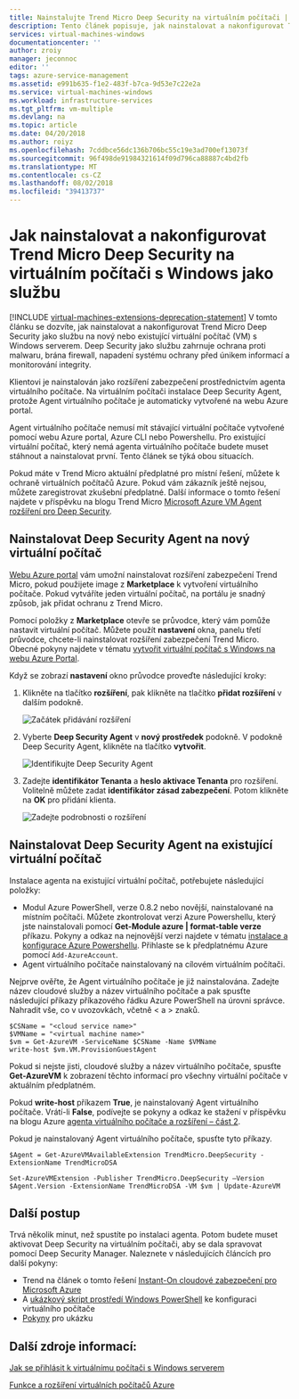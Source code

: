 ```yaml
---
title: Nainstalujte Trend Micro Deep Security na virtuálním počítači | Dokumentace Microsoftu
description: Tento článek popisuje, jak nainstalovat a nakonfigurovat Trend Micro security na virtuálním počítači vytvořeném pomocí modelu nasazení Classic do Azure.
services: virtual-machines-windows
documentationcenter: ''
author: zroiy
manager: jeconnoc
editor: ''
tags: azure-service-management
ms.assetid: e991b635-f1e2-483f-b7ca-9d53e7c22e2a
ms.service: virtual-machines-windows
ms.workload: infrastructure-services
ms.tgt_pltfrm: vm-multiple
ms.devlang: na
ms.topic: article
ms.date: 04/20/2018
ms.author: roiyz
ms.openlocfilehash: 7cddbce56dc136b706bc55c19e3ad700ef13073f
ms.sourcegitcommit: 96f498de91984321614f09d796ca88887c4bd2fb
ms.translationtype: MT
ms.contentlocale: cs-CZ
ms.lasthandoff: 08/02/2018
ms.locfileid: "39413737"
---
```

# <a name="how-to-install-and-configure-trend-micro-deep-security-as-a-service-on-a-windows-vm"></a>Jak nainstalovat a nakonfigurovat Trend Micro Deep Security na virtuálním počítači s Windows jako službu
[!INCLUDE [virtual-machines-extensions-deprecation-statement](../../../includes/virtual-machines-extensions-deprecation-statement.md)]
V tomto článku se dozvíte, jak nainstalovat a nakonfigurovat Trend Micro Deep Security jako službu na nový nebo existující virtuální počítač (VM) s Windows serverem. Deep Security jako službu zahrnuje ochrana proti malwaru, brána firewall, napadení systému ochrany před únikem informací a monitorování integrity.

Klientovi je nainstalován jako rozšíření zabezpečení prostřednictvím agenta virtuálního počítače. Na virtuálním počítači instalace Deep Security Agent, protože Agent virtuálního počítače je automaticky vytvořené na webu Azure portal.

Agent virtuálního počítače nemusí mít stávající virtuální počítače vytvořené pomocí webu Azure portal, Azure CLI nebo Powershellu. Pro existující virtuální počítač, který nemá agenta virtuálního počítače budete muset stáhnout a nainstalovat první. Tento článek se týká obou situacích.

Pokud máte v Trend Micro aktuální předplatné pro místní řešení, můžete k ochraně virtuálních počítačů Azure. Pokud vám zákazník ještě nejsou, můžete zaregistrovat zkušební předplatné. Další informace o tomto řešení najdete v příspěvku na blogu Trend Micro [Microsoft Azure VM Agent rozšíření pro Deep Security](http://go.microsoft.com/fwlink/p/?LinkId=403945).

## <a name="install-the-deep-security-agent-on-a-new-vm"></a>Nainstalovat Deep Security Agent na nový virtuální počítač

[Webu Azure portal](http://portal.azure.com) vám umožní nainstalovat rozšíření zabezpečení Trend Micro, pokud použijete image z **Marketplace** k vytvoření virtuálního počítače. Pokud vytváříte jeden virtuální počítač, na portálu je snadný způsob, jak přidat ochranu z Trend Micro.

Pomocí položky z **Marketplace** otevře se průvodce, který vám pomůže nastavit virtuální počítač. Můžete použít **nastavení** okna, panelu třetí průvodce, chcete-li nainstalovat rozšíření zabezpečení Trend Micro.  Obecné pokyny najdete v tématu [vytvořit virtuální počítač s Windows na webu Azure Portal](../windows/classic/tutorial.md).

Když se zobrazí **nastavení** okno průvodce proveďte následující kroky:

1. Klikněte na tlačítko **rozšíření**, pak klikněte na tlačítko **přidat rozšíření** v dalším podokně.

   ![Začátek přidávání rozšíření][1]

2. Vyberte **Deep Security Agent** v **nový prostředek** podokně. V podokně Deep Security Agent, klikněte na tlačítko **vytvořit**.

   ![Identifikujte Deep Security Agent][2]

3. Zadejte **identifikátor Tenanta** a **heslo aktivace Tenanta** pro rozšíření. Volitelně můžete zadat **identifikátor zásad zabezpečení**. Potom klikněte na **OK** pro přidání klienta.

   ![Zadejte podrobnosti o rozšíření][3]

## <a name="install-the-deep-security-agent-on-an-existing-vm"></a>Nainstalovat Deep Security Agent na existující virtuální počítač
Instalace agenta na existující virtuální počítač, potřebujete následující položky:

* Modul Azure PowerShell, verze 0.8.2 nebo novější, nainstalované na místním počítači. Můžete zkontrolovat verzi Azure Powershellu, který jste nainstalovali pomocí **Get-Module azure | format-table verze** příkazu. Pokyny a odkaz na nejnovější verzi najdete v tématu [instalace a konfigurace Azure Powershellu](/powershell/azure/overview). Přihlaste se k předplatnému Azure pomocí `Add-AzureAccount`.
* Agent virtuálního počítače nainstalovaný na cílovém virtuálním počítači.

Nejprve ověřte, že Agent virtuálního počítače je již nainstalována. Zadejte název cloudové služby a název virtuálního počítače a pak spusťte následující příkazy příkazového řádku Azure PowerShell na úrovni správce. Nahradit vše, co v uvozovkách, včetně < a > znaků.

    $CSName = "<cloud service name>"
    $VMName = "<virtual machine name>"
    $vm = Get-AzureVM -ServiceName $CSName -Name $VMName
    write-host $vm.VM.ProvisionGuestAgent

Pokud si nejste jisti, cloudové služby a název virtuálního počítače, spusťte **Get-AzureVM** k zobrazení těchto informací pro všechny virtuální počítače v aktuálním předplatném.

Pokud **write-host** příkazem **True**, je nainstalovaný Agent virtuálního počítače. Vrátí-li **False**, podívejte se pokyny a odkaz ke stažení v příspěvku na blogu Azure [agenta virtuálního počítače a rozšíření – část 2](http://go.microsoft.com/fwlink/p/?LinkId=403947).

Pokud je nainstalovaný Agent virtuálního počítače, spusťte tyto příkazy.

    $Agent = Get-AzureVMAvailableExtension TrendMicro.DeepSecurity -ExtensionName TrendMicroDSA

    Set-AzureVMExtension -Publisher TrendMicro.DeepSecurity –Version $Agent.Version -ExtensionName TrendMicroDSA -VM $vm | Update-AzureVM

## <a name="next-steps"></a>Další postup
Trvá několik minut, než spustíte po instalaci agenta. Potom budete muset aktivovat Deep Security na virtuálním počítači, aby se dala spravovat pomocí Deep Security Manager. Naleznete v následujících článcích pro další pokyny:

* Trend na článek o tomto řešení [Instant-On cloudové zabezpečení pro Microsoft Azure](http://go.microsoft.com/fwlink/?LinkId=404101)
* A [ukázkový skript prostředí Windows PowerShell](http://go.microsoft.com/fwlink/?LinkId=404100) ke konfiguraci virtuálního počítače
* [Pokyny](http://go.microsoft.com/fwlink/?LinkId=404099) pro ukázku

## <a name="additional-resources"></a>Další zdroje informací:
[Jak se přihlásit k virtuálnímu počítači s Windows serverem]

[Funkce a rozšíření virtuálních počítačů Azure]

<!-- Image references -->
[1]: ./media/trend/new_vm_Blade3.png
[2]: ./media/trend/find_SecurityAgent.png
[3]: ./media/trend/SecurityAgentDetails.png

<!-- Link references -->
[Jak se přihlásit k virtuálnímu počítači s Windows serverem]:../windows/classic/connect-logon.md
[Funkce a rozšíření virtuálních počítačů Azure]: http://go.microsoft.com/fwlink/p/?linkid=390493&clcid=0x409

